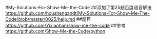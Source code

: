 #My-Solutions-For-Show-Me-the-Code
##添加了第25题百度语音解法
https://github.com/houshengandt/My-Solutions-For-Show-Me-The-Code/blob/master/0025/help.md
##题目
https://github.com/Yixiaohan/show-me-the-code
##参考
https://github.com/Show-Me-the-Code/python
